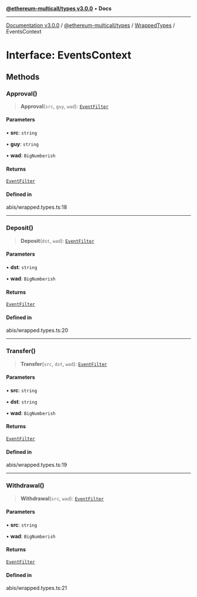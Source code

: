 [**@ethereum-multicall/types v3.0.0**](../../../README.md) • **Docs**

***

[Documentation v3.0.0](../../../../../packages.md) / [@ethereum-multicall/types](../../../README.md) / [WrappedTypes](../README.md) / EventsContext

# Interface: EventsContext

## Methods

### Approval()

> **Approval**(`src`, `guy`, `wad`): [`EventFilter`](../../../type-aliases/EventFilter.md)

#### Parameters

• **src**: `string`

• **guy**: `string`

• **wad**: `BigNumberish`

#### Returns

[`EventFilter`](../../../type-aliases/EventFilter.md)

#### Defined in

abis/wrapped.types.ts:18

***

### Deposit()

> **Deposit**(`dst`, `wad`): [`EventFilter`](../../../type-aliases/EventFilter.md)

#### Parameters

• **dst**: `string`

• **wad**: `BigNumberish`

#### Returns

[`EventFilter`](../../../type-aliases/EventFilter.md)

#### Defined in

abis/wrapped.types.ts:20

***

### Transfer()

> **Transfer**(`src`, `dst`, `wad`): [`EventFilter`](../../../type-aliases/EventFilter.md)

#### Parameters

• **src**: `string`

• **dst**: `string`

• **wad**: `BigNumberish`

#### Returns

[`EventFilter`](../../../type-aliases/EventFilter.md)

#### Defined in

abis/wrapped.types.ts:19

***

### Withdrawal()

> **Withdrawal**(`src`, `wad`): [`EventFilter`](../../../type-aliases/EventFilter.md)

#### Parameters

• **src**: `string`

• **wad**: `BigNumberish`

#### Returns

[`EventFilter`](../../../type-aliases/EventFilter.md)

#### Defined in

abis/wrapped.types.ts:21
